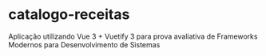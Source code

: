 # catalogo-receitas
Aplicação utilizando Vue 3 + Vuetify 3 para prova avaliativa de Frameworks Modernos para Desenvolvimento de Sistemas
